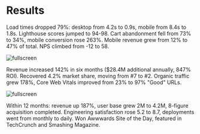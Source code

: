 # Results

Load times dropped 79%: desktop from 4.2s to 0.9s, mobile from 8.4s to 1.8s. Lighthouse scores jumped to 94-98. Cart abandonment fell from 73% to 34%, mobile conversion rose 263%. Mobile revenue grew from 12% to 47% of total. NPS climbed from -12 to 58.

![fullscreen](https://images.unsplash.com/photo-1551288049-bebda4e38f71?w=1600&h=900&fit=crop)

Revenue increased 142% in six months ($28.4M additional annually, 847% ROI). Recovered 4.2% market share, moving from #7 to #2. Organic traffic grew 178%, Core Web Vitals improved from 23% to 97% "Good" URLs.

![fullscreen](https://images.unsplash.com/photo-1460925895917-afdab827c52f?w=1600&h=900&fit=crop)

Within 12 months: revenue up 187%, user base grew 2M to 4.2M, 8-figure acquisition completed. Engineering satisfaction rose 5.2 to 8.7, deployments went from monthly to daily. Won Awwwards Site of the Day, featured in TechCrunch and Smashing Magazine.
